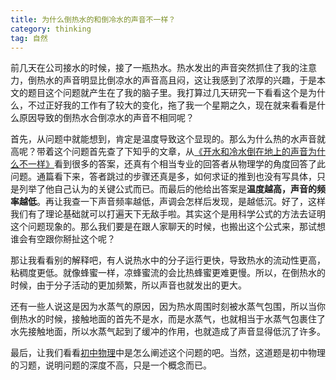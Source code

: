 ```yaml
---
title: 为什么倒热水的和倒冷水的声音不一样？
category: thinking
tag: 自然
---
```


前几天在公司接水的时候，接了一瓶热水。热水发出的声音突然抓住了我的注意力，倒热水的声音明显比倒凉水的声音高且闷，这让我感到了浓厚的兴趣，于是本文的题目这个问题就产生在了我的脑子里。我打算过几天研究一下看看这个是为什么，不过正好我的工作有了较大的变化，拖了我一个星期之久，现在就来看看是什么原因导致的倒热水合倒凉水的声音不相同呢？

首先，从问题中就能想到，肯定是温度导致这个显现的。那么为什么热的水声音就高呢？带着这个问题首先查了下知乎的文章，从[《开水和冷水倒在地上的声音为什么不一样》](https://www.zhihu.com/question/38401210)看到很多的答案，还真有个相当专业的回答者从物理学的角度回答了此问题。通篇看下来，答者跳过的步骤还真是多，如何求证的推到也没有写具体，只是列举了他自己认为的关键公式而已。而最后的他给出答案是**温度越高，声音的频率越低**。再让我查一下声音频率越低，声调会怎样后发现，是越低沉。好了，这样我们有了理论基础就可以打遍天下无敌手啦。其实这个是用科学公式的方法去证明这个问题现象的。那么我们要是在跟人家聊天的时候，也搬出这个公式来，那试想谁会有空跟你掰扯这个呢？

那让我看看别的解释吧，有人说热水中的分子运行更快，导致热水的流动性更高，粘稠度更低。就像蜂蜜一样，凉蜂蜜流的会比热蜂蜜更难更慢。所以，在倒热水的时候，由于分子活动的更加频繁，所以声音也就发出的更大。

还有一些人说这是因为水蒸气的原因，因为热水周围时刻被水蒸气包围，所以当你倒热水的时候，接触地面的首先不是水，而是水蒸气，也就相当于水蒸气包裹住了水先接触地面，所以水蒸气起到了缓冲的作用，也就造成了声音显得低沉了许多。

最后，让我们看看[初中物理](http://www.1010jiajiao.com/czwl/shiti_id_9a1fd2b0fe8237e085782c5d94051758)中是怎么阐述这个问题的吧。当然，这道题是初中物理的习题，说明问题的深度不高，只是一个概念而已。 

　　

